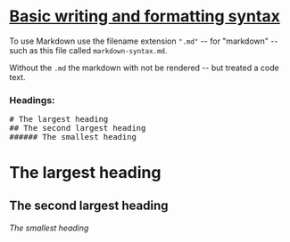 # <a href="https://docs.github.com/en/get-started/writing-on-github/getting-started-with-writing-and-formatting-on-github/basic-writing-and-formatting-syntax">Basic writing and formatting syntax</a>

To use Markdown use the filename extension <code>".md"</code> -- for "markdown" -- such as this file called <code>markdown-syntax.md</code>.

Without the <code>.md</code> the markdown with not be rendered -- but treated a code text.

### Headings:

<pre>
# The largest heading
## The second largest heading
###### The smallest heading
</pre>


# The largest heading
## The second largest heading
###### The smallest heading

